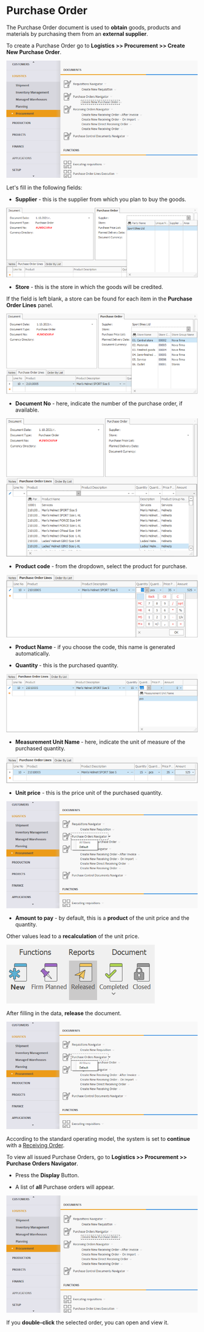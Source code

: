 # Purchase Order

The Purchase Order document is used to **obtain** goods, products and materials by purchasing them from an **external supplier**.

To create a Purchase Order go to <b>Logistics >> Procurement >> Create New Purchase Order</b>.

![Purchase Order](pictures/po1.png)

Let's fill in the following fields:

- <b>Supplier</b> - this is the supplier from which you plan to buy the goods.
 
![Purchase Order](pictures/po2.png)

- <b>Store</b> - this is the store in which the goods will be credited. 
 
If the field is left blank, a store can be found for each item in the **Purchase Order Lines** panel.
 
![Purchase Order](pictures/po3.png)

- <b>Document No</b> - here, indicate the number of the purchase order, if available.
 
![Purchase Order](pictures/po4.png)

- <b>Product code</b> - from the dropdown, select the product for purchase.
 
![Purchase Order](pictures/poo5.png)

- <b>Product Name </b> - if you choose the code, this name is generated automatically.

- <b>Quantity </b> - this is the purchased quantity.
 
![Purchase Order](pictures/po6.png)

- <b> Measurement Unit Name </b> - here, indicate the unit of measure of the purchased quantity.
 
![Purchase Order](pictures/po7.png)

- <b>Unit price</b> - this is the price unit of the purchased quantity. 
 
![Purchase Order](pictures/po8.png)

- <b>Amount to pay</b> - by default, this is a **product** of the unit price and the quantity. 
	
Other values lead to a **recalculation** of the unit price.
 
![Purchase Order](pictures/po9.png)

After filling in the data, **release** the document.
 
![Purchase Order](pictures/po10.png)

According to the standard operating model, the system is set to **continue** with a [Receiving Order](https://github.com/ErpNetDocs/winclient/blob/master/step-by-step/receiving-order.md).

To view all issued Purchase Orders, go to <b>Logistics >> Procurement >> Purchase Orders Navigator</b>.

- Press the **Display** Button.

- A list of **all** Purchase orders will appear.
 
![Purchase Order](pictures/po0.png)

If you **double-click** the selected order, you can open and view it.


